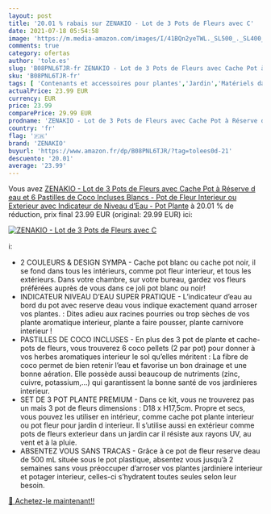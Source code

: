 ```yaml
---
layout: post
title: '20.01 % rabais sur ZENAKIO - Lot de 3 Pots de Fleurs avec C'
date: 2021-07-18 05:54:58
image: 'https://m.media-amazon.com/images/I/41BQn2yeTWL._SL500_._SL400_.jpg'
comments: true
category: ofertas
author: 'tole.es'
slug: 'B08PNL6TJR-fr ZENAKIO - Lot de 3 Pots de Fleurs avec Cache Pot à Réserve...'
sku: 'B08PNL6TJR-fr'
tags: [ 'Contenants et accessoires pour plantes','Jardin','Matériels darrosage et outils pour jardins','Pots de fleurs','zenakio', ]
actualPrice: 23.99 EUR
currency: EUR
price: 23.99
comparePrice: 29.99 EUR
prodname: 'ZENAKIO - Lot de 3 Pots de Fleurs avec Cache Pot à Réserve d eau et 6 Pastilles de Coco Incluses  Blancs - Pot de Fleur Interieur ou Exterieur avec Indicateur de Niveau d’Eau - Pot Plante'
country: 'fr'
flag: '🇫🇷'
brand: 'ZENAKIO'
buyurl: 'https://www.amazon.fr/dp/B08PNL6TJR/?tag=tolees0d-21'
descuento: '20.01'
average: '23.99'
---
```


Vous avez [ZENAKIO - Lot de 3 Pots de Fleurs avec Cache Pot à Réserve d eau et 6 Pastilles de Coco Incluses  Blancs - Pot de Fleur Interieur ou Exterieur avec Indicateur de Niveau d’Eau - Pot Plante](https://www.amazon.fr/dp/B08PNL6TJR/?tag=tolees0d-21)  à  20.01 % de réduction, prix final  23.99 EUR (original: 29.99 EUR) ici:

[![ZENAKIO - Lot de 3 Pots de Fleurs avec C](https://m.media-amazon.com/images/I/41BQn2yeTWL._SL500_._SL400_.jpg)](https://www.amazon.fr/dp/B08PNL6TJR/?tag=tolees0d-21)

ℹ️:

- 2 COULEURS & DESIGN SYMPA - Cache pot blanc ou cache pot noir, il se fond dans tous les intérieurs, comme pot fleur interieur, et tous les extérieurs. Dans votre chambre, sur votre bureau, gardez vos fleurs préférées auprès de vous dans ce joli pot blanc ou noir!
- INDICATEUR NIVEAU D’EAU SUPER PRATIQUE - L’indicateur d’eau au bord du pot avec reserve deau vous indique exactement quand arroser vos plantes. : Dites adieu aux racines pourries ou trop sèches de vos plante aromatique interieur, plante a faire pousser, plante carnivore interieur !
- PASTILLES DE COCO INCLUSES - En plus des 3 pot de plante et cache-pots de fleurs, vous trouverez 6 coco pellets (2 par pot) pour donner à vos herbes aromatiques interieur le sol qu’elles méritent : La fibre de coco permet de bien retenir l’eau et favorise un bon drainage et une bonne aération. Elle possède aussi beaucoup de nutriments (zinc, cuivre, potassium,...) qui garantissent la bonne santé de vos jardinieres interieur.
- SET DE 3 POT PLANTE PREMIUM - Dans ce kit, vous ne trouverez pas un mais 3 pot de fleurs dimensions : D18 x H17,5cm. Propre et secs, vous pouvez les utiliser en intérieur, comme cache pot plante interieur ou pot fleur pour jardin d interieur. Il s’utilise aussi en extérieur comme pots de fleurs exterieur dans un jardin car il résiste aux rayons UV, au vent et à la pluie.
- ABSENTEZ VOUS SANS TRACAS - Grâce à ce pot de fleur reserve deau de 500 mL située sous le pot plastique, absentez vous jusqu’à 2 semaines sans vous préoccuper d’arroser vos plantes jardiniere interieur et potager interieur, celles-ci s’hydratent toutes seules selon leur besoin.

[🛒 Achetez-le maintenant!!](https://www.amazon.fr/dp/B08PNL6TJR/?tag=tolees0d-21)
